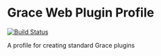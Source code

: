 # Grace Web Plugin Profile

[![Build Status](https://github.com/grace-profiles/web-plugin/workflows/Grace%20CI/badge.svg)](https://github.com/grace-profiles/web-plugin/actions)

A profile for creating standard Grace plugins
